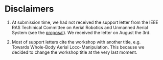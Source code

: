 # Disclaimers

1. At submission time, we had not received the support letter from the IEEE RAS Techinical Committee on Aerial Robotics and Unmanned Aerial System (see the [proposal](../proposal.pdf)). We received the letter on August the 3rd.

2. Most of support letters cite the workshop with another title, e.g. Towards Whole-Body Aerial Loco-Manipulation. This because we decided to change the workshop title at the very last moment.
